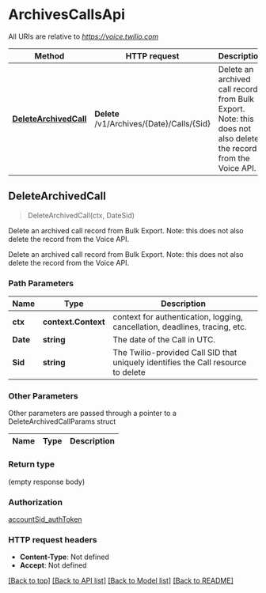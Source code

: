# ArchivesCallsApi

All URIs are relative to *https://voice.twilio.com*

Method | HTTP request | Description
------------- | ------------- | -------------
[**DeleteArchivedCall**](ArchivesCallsApi.md#DeleteArchivedCall) | **Delete** /v1/Archives/{Date}/Calls/{Sid} | Delete an archived call record from Bulk Export. Note: this does not also delete the record from the Voice API.



## DeleteArchivedCall

> DeleteArchivedCall(ctx, DateSid)

Delete an archived call record from Bulk Export. Note: this does not also delete the record from the Voice API.

Delete an archived call record from Bulk Export. Note: this does not also delete the record from the Voice API.

### Path Parameters


Name | Type | Description
------------- | ------------- | -------------
**ctx** | **context.Context** | context for authentication, logging, cancellation, deadlines, tracing, etc.
**Date** | **string** | The date of the Call in UTC.
**Sid** | **string** | The Twilio-provided Call SID that uniquely identifies the Call resource to delete

### Other Parameters

Other parameters are passed through a pointer to a DeleteArchivedCallParams struct


Name | Type | Description
------------- | ------------- | -------------

### Return type

 (empty response body)

### Authorization

[accountSid_authToken](../README.md#accountSid_authToken)

### HTTP request headers

- **Content-Type**: Not defined
- **Accept**: Not defined

[[Back to top]](#) [[Back to API list]](../README.md#documentation-for-api-endpoints)
[[Back to Model list]](../README.md#documentation-for-models)
[[Back to README]](../README.md)

